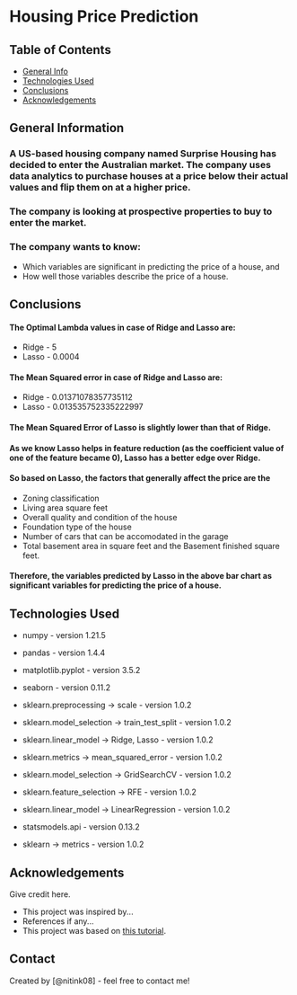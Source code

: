 # Housing Price Prediction


## Table of Contents
* [General Info](#general-information)
* [Technologies Used](#technologies-used)
* [Conclusions](#conclusions)
* [Acknowledgements](#acknowledgements)

<!-- You can include any other section that is pertinent to your problem -->

## General Information
### A US-based housing company named Surprise Housing has decided to enter the Australian market. The company uses data analytics to purchase houses at a price below their actual values and flip them on at a higher price.

### The company is looking at prospective properties to buy to enter the market.

### The company wants to know:
* Which variables are significant in predicting the price of a house, and
* How well those variables describe the price of a house.

<!-- You don't have to answer all the questions - just the ones relevant to your project. -->

## Conclusions
#### The Optimal Lambda values in case of Ridge and Lasso are:

-  Ridge - 5
-  Lasso - 0.0004

#### The Mean Squared error in case of Ridge and Lasso are:
 
-  Ridge - 0.01371078357735112
-  Lasso - 0.013535752335222997

#### The Mean Squared Error of Lasso is slightly lower than that of Ridge.

#### As we know Lasso helps in feature reduction (as the coefficient value of one of the feature became 0), Lasso has a better edge over Ridge.

#### So based on Lasso, the factors that generally affect the price are the 
-  Zoning classification
-  Living area square feet
-  Overall quality and condition of the house
-  Foundation type of the house
-  Number of cars that can be accomodated in the garage
-  Total basement area in square feet and the Basement finished square feet.

#### Therefore, the variables predicted by Lasso in the above bar chart as significant variables for predicting the price of a house.


## Technologies Used
- numpy - version 1.21.5
- pandas - version 1.4.4
- matplotlib.pyplot - version 3.5.2
- seaborn - version 0.11.2

- sklearn.preprocessing -> scale - version 1.0.2
- sklearn.model_selection -> train_test_split - version 1.0.2
- sklearn.linear_model -> Ridge, Lasso - version 1.0.2
- sklearn.metrics -> mean_squared_error - version 1.0.2
- sklearn.model_selection -> GridSearchCV - version 1.0.2

- sklearn.feature_selection -> RFE - version 1.0.2
- sklearn.linear_model -> LinearRegression - version 1.0.2
- statsmodels.api - version 0.13.2
- sklearn -> metrics - version 1.0.2

## Acknowledgements
Give credit here.
- This project was inspired by...
- References if any...
- This project was based on [this tutorial](https://www.example.com).


## Contact
Created by [@nitink08] - feel free to contact me!
